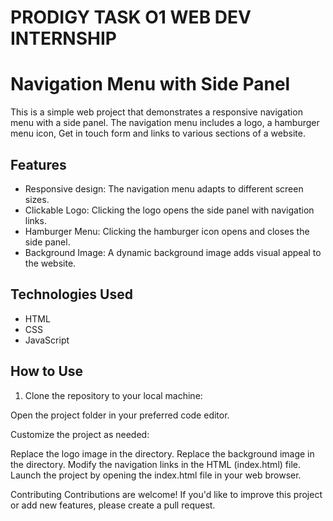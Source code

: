 # PRODIGY TASK O1 WEB DEV INTERNSHIP

# Navigation Menu with Side Panel

This is a simple web project that demonstrates a responsive navigation menu with a side panel. The navigation menu includes a logo, a hamburger menu icon, Get in touch form and links to various sections of a website.

## Features

- Responsive design: The navigation menu adapts to different screen sizes.
- Clickable Logo: Clicking the logo opens the side panel with navigation links.
- Hamburger Menu: Clicking the hamburger icon opens and closes the side panel.
- Background Image: A dynamic background image adds visual appeal to the website.
  

## Technologies Used

- HTML
- CSS
- JavaScript

## How to Use

1. Clone the repository to your local machine: 


Open the project folder in your preferred code editor.

Customize the project as needed:

Replace the logo image in the  directory.
Replace the background image in the directory.
Modify the navigation links in the HTML (index.html) file.
Launch the project by opening the index.html file in your web browser.

Contributing
Contributions are welcome! If you'd like to improve this project or add new features, please create a pull request.


